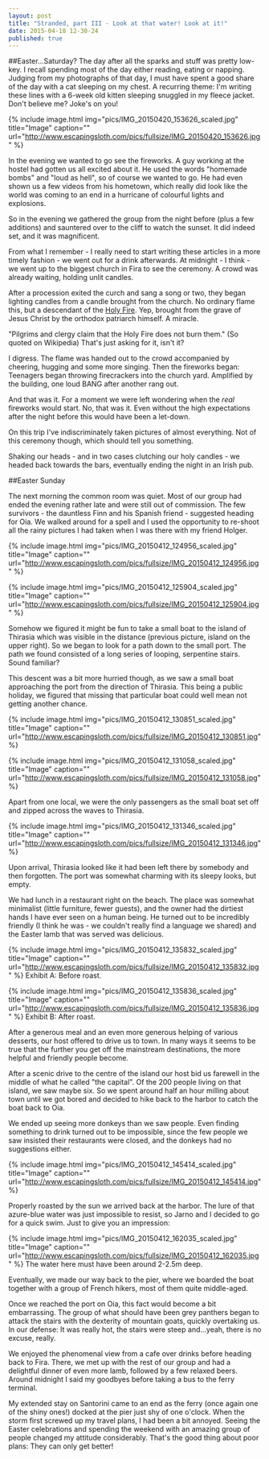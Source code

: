 ```yaml
---
layout: post
title: "Stranded, part III - Look at that water! Look at it!"
date: 2015-04-18 12-30-24
published: true
---
```



##Easter...Saturday?
The day after all the sparks and stuff was pretty low-key. I recall spending most of the day either reading, eating or napping. Judging from my photographs of that day, I must have spent a good share of the day with a cat sleeping on my chest. A recurring theme: I'm writing these lines with a 6-week old kitten sleeping snuggled in my fleece jacket. Don't believe me? Joke's on you!

{% include image.html img="pics/IMG_20150420_153626_scaled.jpg" title="Image" caption="" url="http://www.escapingsloth.com/pics/fullsize/IMG_20150420_153626.jpg" %}


In the evening we wanted to go see the fireworks. A guy working at the hostel had gotten us all excited about it. He used the words "homemade bombs" and "loud as hell", so of course we wanted to go. He had even shown us a few videos from his hometown, which really did look like the world was coming to an end in a hurricane of colourful lights and explosions.

So in the evening we gathered the group from the night before (plus a few additions) and sauntered over to the cliff to watch the sunset. It did indeed set, and it was magnificent.

From what I remember - I really need to start writing these articles in a more timely fashion - we went out for a drink afterwards. At midnight - I think - we went up to the biggest church in Fira to see the ceremony. A crowd was already waiting, holding unlit candles.

After a procession exited the curch and sang a song or two, they began lighting candles from a candle brought from the church. No ordinary flame this, but a descendant of the [Holy Fire](http://en.wikipedia.org/wiki/Holy_Fire). Yep, brought from the grave of Jesus Christ by the orthodox patriarch himself. A miracle.

"Pilgrims and clergy claim that the Holy Fire does not burn them." (So quoted on Wikipedia) 
That's just asking for it, isn't it?

I digress. The flame was handed out to the crowd accompanied by cheering, hugging and some more singing. Then the fireworks began: Teenagers began throwing firecrackers into the church yard. Amplified by the building, one loud BANG after another rang out.

And that was it. For a moment we were left wondering when the _real_ fireworks would start. No, that was it. Even without the high expectations after the night before this would have been a let-down.

On this trip I've indiscriminately taken pictures of almost everything. Not of this ceremony though, which should tell you something.

Shaking our heads - and in two cases clutching our holy candles - we headed back towards the bars, eventually ending the night in an Irish pub.



##Easter Sunday

The next morning the common room was quiet. Most of our group had ended the evening rather late and were still out of commission. The few survivors - the dauntless Finn and his Spanish friend - suggested heading for Oia. We walked around for a spell and I used the opportunity to re-shoot all the rainy pictures I had taken when I was there with my friend Holger.

{% include image.html img="pics/IMG_20150412_124956_scaled.jpg" title="Image" caption="" url="http://www.escapingsloth.com/pics/fullsize/IMG_20150412_124956.jpg" %}

{% include image.html img="pics/IMG_20150412_125904_scaled.jpg" title="Image" caption="" url="http://www.escapingsloth.com/pics/fullsize/IMG_20150412_125904.jpg" %}


Somehow we figured it might be fun to take a small boat to  the island of Thirasia which was visible in the distance (previous picture, island on the upper right). So we began to look for a path down to the small port. The path we found consisted of a long series of looping, serpentine stairs. Sound familiar?

This descent was a bit more hurried though, as we saw a small boat approaching the port from the direction of Thirasia. This being a public holiday, we figured that missing that particular boat could well mean not getting another chance.

{% include image.html img="pics/IMG_20150412_130851_scaled.jpg" title="Image" caption="" url="http://www.escapingsloth.com/pics/fullsize/IMG_20150412_130851.jpg" %}

{% include image.html img="pics/IMG_20150412_131058_scaled.jpg" title="Image" caption="" url="http://www.escapingsloth.com/pics/fullsize/IMG_20150412_131058.jpg" %}


Apart from one local, we were the only passengers as the small boat set off and zipped across the waves to Thirasia.

{% include image.html img="pics/IMG_20150412_131346_scaled.jpg" title="Image" caption="" url="http://www.escapingsloth.com/pics/fullsize/IMG_20150412_131346.jpg" %}


Upon arrival, Thirasia looked like it had been left there by somebody and then forgotten. The port was somewhat charming with its sleepy looks, but empty.

We had lunch in a restaurant right on the beach. The place was somewhat minimalist (little furniture, fewer guests), and the owner had the dirtiest hands I have ever seen on a human being. He turned out to be incredibly friendly (I think he was - we couldn't really find a language we shared) and the Easter lamb that was served was delicious. 

{% include image.html img="pics/IMG_20150412_135832_scaled.jpg" title="Image" caption="" url="http://www.escapingsloth.com/pics/fullsize/IMG_20150412_135832.jpg" %}
Exhibit A: Before roast.


{% include image.html img="pics/IMG_20150412_135836_scaled.jpg" title="Image" caption="" url="http://www.escapingsloth.com/pics/fullsize/IMG_20150412_135836.jpg" %}
Exhibit B: After roast.

After a generous meal and an even more generous helping of various desserts, our host offered to drive us to town. In many ways it seems to be true that the further you get off the mainstream destinations, the more helpful and friendly people become. 

After a scenic drive to the centre of the island our host bid us farewell in the middle of what he called "the capital". Of the 200 people living on that island, we saw maybe six. So we spent around half an hour milling about town until we got bored and decided to hike back to the harbor to catch the boat back to Oia. 

We ended up seeing more donkeys than we saw people. Even finding something to drink turned out to be impossible, since the few people we saw insisted their restaurants were closed, and the donkeys had no suggestions either.

{% include image.html img="pics/IMG_20150412_145414_scaled.jpg" title="Image" caption="" url="http://www.escapingsloth.com/pics/fullsize/IMG_20150412_145414.jpg" %}

Properly roasted by the sun we arrived back at the harbor. The lure of that azure-blue water was just impossible to resist, so Jarno and I decided to go for a quick swim. Just to give you an impression:

{% include image.html img="pics/IMG_20150412_162035_scaled.jpg" title="Image" caption="" url="http://www.escapingsloth.com/pics/fullsize/IMG_20150412_162035.jpg" %}
The water here must have been around 2-2.5m deep.

Eventually, we made our way back to the pier, where we boarded the boat together with a group of French hikers, most of them quite middle-aged.

Once we reached the port on Oia, this fact would become a bit embarrassing. The group of what should have been grey panthers began to attack the stairs with the dexterity of mountain goats, quickly overtaking us. In our defense: It was really hot, the stairs were steep and...yeah, there is no excuse, really.

We enjoyed the phenomenal view from a cafe over drinks before heading back to Fira. There, we met up with the rest of our group and had a delightful dinner of even more lamb, followed by a few relaxed beers. Around midnight I said my goodbyes before taking a bus to the ferry terminal.

My extended stay on Santorini came to an end as the ferry (once again one of the shiny ones!) docked at the pier just shy of one o'clock. When the storm first screwed up my travel plans, I had been a bit annoyed. Seeing the Easter celebrations and spending the weekend with an amazing group of people changed my attitude considerably. That's the good thing about poor plans: They can only get better!







